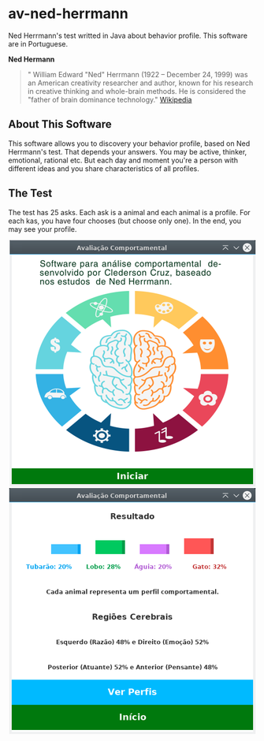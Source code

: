 # av-ned-herrmann
Ned Herrmann's test writted in Java about behavior profile. This software are in Portuguese.

**Ned Hermann**
>" William Edward "Ned" Herrmann (1922 – December 24, 1999) was an American creativity researcher and author, known for his research in creative thinking and whole-brain methods. He is considered the "father of brain dominance technology." [Wikipedia](https://en.wikipedia.org/wiki/Ned_Herrmann)

## About This Software
This software allows you to discovery your behavior profile, based on Ned Herrmann's test. That depends your answers. You may be active, thinker, emotional, rational etc. But each day and moment you're a person with different ideas and you share characteristics of all profiles.

## The Test
The test has 25 asks. Each ask is a animal and each animal is a profile. For each kas, you have four chooses (but choose only one).
In the end, you may see your profile.

<p align="center">
	<img src="https://raw.githubusercontent.com/Cledersonbc/av-ned-herrmann/master/github-imgs/gh_av-app.png"></img>
	<img src="https://raw.githubusercontent.com/Cledersonbc/av-ned-herrmann/master/github-imgs/gh_av-test.png"></img>
</p>
